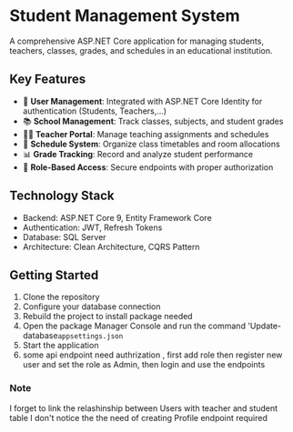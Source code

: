 # Student Management System

A comprehensive ASP.NET Core application for managing students, teachers, classes, grades, and schedules in an educational institution. 

## Key Features

- 🏫 **User Management**: Integrated with ASP.NET Core Identity for authentication (Students, Teachers,...)
- 📚 **School Management**: Track classes, subjects, and student grades
- 🧑‍🏫 **Teacher Portal**: Manage teaching assignments and schedules
- 📅 **Schedule System**: Organize class timetables and room allocations
- 📊 **Grade Tracking**: Record and analyze student performance
- 🔐 **Role-Based Access**: Secure endpoints with proper authorization

## Technology Stack

- Backend: ASP.NET Core 9, Entity Framework Core
- Authentication: JWT, Refresh Tokens
- Database: SQL Server 
- Architecture: Clean Architecture, CQRS Pattern

## Getting Started

1. Clone the repository
2. Configure your database connection
3. Rebuild the project to install package needed
4. Open the package Manager Console and run the command 'Update-database`appsettings.json`
6. Start the application
7. some api endpoint need authrization , first add role then  register new user and set the role as Admin, then login and use the endpoints

### Note
I forget to link the relashinship between Users with teacher and student table
I don't notice the the need of creating Profile endpoint required
